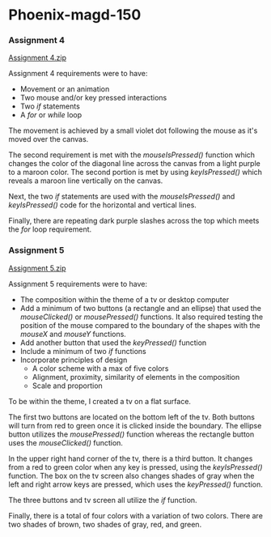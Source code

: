 # Phoenix-magd-150

### Assignment 4
[Assignment 4.zip](https://github.com/PhoenixRose0105/Phoenix-magd-150/files/11345986/Assignment.4.zip)

  Assignment 4 requirements were to have:
  * Movement or an animation
  * Two mouse and/or key pressed interactions
  * Two _if_ statements
  * A _for_ or _while_ loop
  
The movement is achieved by a small violet dot following the mouse as it's moved over the canvas.

The second requirement is met with the _mouseIsPressed()_ function which changes the color of the diagonal line across the canvas from a light purple to a maroon color. The second portion is met by using _keyIsPressed()_ which reveals a maroon line vertically on the canvas.

Next, the two _if_ statements are used with the _mouseIsPressed()_ and _keyIsPressed()_ code for the horizontal and vertical lines.

Finally, there are repeating dark purple slashes across the top which meets the _for_ loop requirement.  



### Assignment 5
[Assignment 5.zip](https://github.com/PhoenixRose0105/Phoenix-magd-150/files/11346789/Assignment.5.zip)

Assignment 5 requirements were to have:
* The composition within the theme of a tv or desktop computer
* Add a minimum of two buttons (a rectangle and an ellipse) that used the _mouseClicked()_ or _mousePressed()_ functions. It also required testing the position of the mouse compared to the boundary of the shapes with the _mouseX_ and _mouseY_ functions.
* Add another button that used the _keyPressed()_ function
* Include a minimum of two _if_ functions
* Incorporate principles of design  
  * A color scheme with a max of five colors
  * Alignment, proximity, similarity of elements in the composition
  * Scale and proportion

To be within the theme, I created a tv on a flat surface.

The first two buttons are located on the bottom left of the tv. Both buttons will turn from red to green once it is clicked inside the boundary. The ellipse button utilizes the _mousePressed()_ function whereas the rectangle button uses the _mouseClicked()_ function.

In the upper right hand corner of the tv, there is a third button. It changes from a red to green color when any key is pressed, using the _keyIsPressed()_ function. The box on the tv screen also changes shades of gray when the left and right arrow keys are pressed, which uses the _keyPressed()_ function.

The three buttons and tv screen all utilize the _if_ function.

Finally, there is a total of four colors with a variation of two colors. There are two shades of brown, two shades of gray, red, and green.
